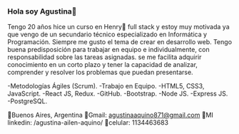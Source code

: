 ### Hola soy Agustina👋
Tengo 20 años hice un curso en Henry🚀 full stack y estoy muy motivada ya que vengo de un secundario técnico especializado en Informática y Programación. 
Siempre me gusto el tema de crear en desarrollo web.
Tengo buena predisposición para trabajar en equipo e
individualmente, con responsabilidad sobre las tareas asignadas.
se me facilita adquirir conocimiento en un corto plazo
y tener la capacidad de analizar, comprender y resolver los
problemas que puedan presentarse.

-Metodologías Ágiles (Scrum).
-Trabajo en Equipo.
-HTML5, CSS3, JavaScript.
-React JS, Redux.
-GitHub.
-Bootstrap.
-Node JS.
-Express JS.
-PostgreSQL.

📍Buenos Aires, Argentina
📨Gmail:  agustinaaquino871@gmail.com
💼MI linkedin: /agustina-ailen-aquino/
📲celular: 1134463683
